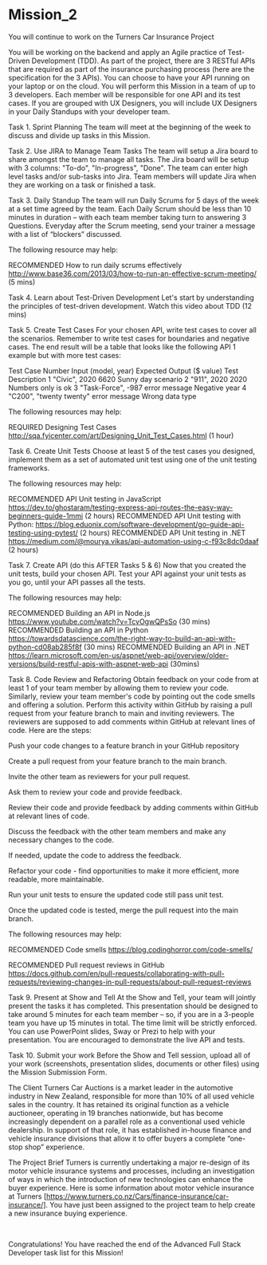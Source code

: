 
# Mission_2

You will continue to work on the Turners Car Insurance Project
 
You will be working on the backend and apply an Agile practice of Test-Driven Development (TDD).  As part of the project, there are 3 RESTful APIs that are required as part of the insurance purchasing process (here are the specification for the 3 APIs).  You can choose to have your API running on your laptop or on the cloud.  You will perform this Mission in a team of up to 3 developers.  Each member will be responsible for one API and its test cases.  If you are grouped with UX Designers, you will include UX Designers in your Daily Standups with your developer team.

Task 1. Sprint Planning
The team will meet at the beginning of the week to discuss and divide up tasks in this Mission.

Task 2. Use JIRA to Manage Team Tasks
The team will setup a Jira board to share amongst the team to manage all tasks.  The Jira board will be setup with 3 columns: "To-do", "In-progress", "Done".  The team can enter high level tasks and/or sub-tasks into Jira.  Team members will update Jira when they are working on a task or finished a task.

Task 3. Daily Standup
The team will run Daily Scrums for 5 days of the week at a set time agreed by the team.  Each Daily Scrum should be less than 10 minutes in duration – with each team member taking turn to answering 3 Questions.  Everyday after the Scrum meeting, send your trainer a message with a list of “blockers” discussed. 

The following resource may help:

RECOMMENDED How to run daily scrums effectively http://www.base36.com/2013/03/how-to-run-an-effective-scrum-meeting/ (5 mins)
 
Task 4. Learn about Test-Driven Development 
Let's start by understanding the principles of test-driven development.  Watch this video about TDD (12 mins)

Task 5. Create Test Cases
For your chosen API, write test cases to cover all the scenarios.  Remember to write test cases for boundaries and negative cases.  The end result will be a table that looks like the following API 1 example but with more test cases:

Test Case Number	Input (model, year)	Expected Output ($ value)	Test Description
1	"Civic", 2020	6620	Sunny day scenario
2	"911", 2020	2020	Numbers only is ok
3	"Task-Force", -987	error message	Negative year
4	"C200", "twenty twenty"	error message	Wrong data type
 

The following resources may help:

​​​​​​​​​​​​​​REQUIRED Designing Test Cases http://sqa.fyicenter.com/art/Designing_Unit_Test_Cases.html (1 hour)
 
Task 6. Create Unit Tests
Choose at least 5 of the test cases you designed, implement them as a set of automated unit test using one of the unit testing frameworks.

The following resources may help:

RECOMMENDED API Unit testing in JavaScript https://dev.to/ghostaram/testing-express-api-routes-the-easy-way-beginners-guide-1mmi (2 hours)
RECOMMENDED API Unit testing with Python: https://blog.eduonix.com/software-development/go-guide-api-testing-using-pytest/ (2 hours)
RECOMMENDED API Unit testing in .NET https://medium.com/@mourya.vikas/api-automation-using-c-f93c8dc0daaf (2 hours)
 
Task 7. Create API (do this AFTER Tasks 5 & 6)
Now that you created the unit tests, build your chosen API.  Test your API against your unit tests as you go, until your API passes all the tests.

The following resources may help:

RECOMMENDED Building an API in Node.js https://www.youtube.com/watch?v=TcvOgwQPsSo (30 mins)
RECOMMENDED Building an API in Python https://towardsdatascience.com/the-right-way-to-build-an-api-with-python-cd08ab285f8f (30 mins)
RECOMMENDED Building an API in .NET https://learn.microsoft.com/en-us/aspnet/web-api/overview/older-versions/build-restful-apis-with-aspnet-web-api (30mins)
 
Task 8. Code Review and Refactoring
Obtain feedback on your code from at least 1 of your team member by allowing them to review your code. Similarly, review your team member's code by pointing out the code smells and offering a solution.  Perform this activity within GitHub by raising a pull request from your feature branch to main and inviting reviewers. The reviewers are supposed to add comments within GitHub at relevant lines of code.  Here are the steps:

Push your code changes to a feature branch in your GitHub repository

Create a pull request from your feature branch to the main branch.

Invite the other team as reviewers for your pull request.

Ask them to review your code and provide feedback.

Review their code and provide feedback by adding comments within GitHub at relevant lines of code.

Discuss the feedback with the other team members and make any necessary changes to the code.

If needed, update the code to address the feedback.   

Refactor your code - find opportunities to make it more efficient, more readable, more maintainable.

Run your unit tests to ensure the updated code still pass unit test.

Once the updated code is tested, merge the pull request into the main branch.

The following resources may help:

​​​​​​​​​​​​​​RECOMMENDED Code smells https://blog.codinghorror.com/code-smells/

RECOMMENDED Pull request reviews in GitHub https://docs.github.com/en/pull-requests/collaborating-with-pull-requests/reviewing-changes-in-pull-requests/about-pull-request-reviews
 
Task 9. Present at Show and Tell
At the Show and Tell, your team will jointly present the tasks it has completed.  This presentation should be designed to take around 5 minutes for each team member – so, if you are in a 3-people team you have up 15 minutes in total.  The time limit will be strictly enforced.  You can use PowerPoint slides, Sway or Prezi to help with your presentation. You are encouraged to demonstrate the live API and tests.
 
Task 10. Submit your work
Before the Show and Tell session, upload all of your work (screenshots, presentation slides, documents or other files) using the Mission Submission Form.

The Client
Turners Car Auctions is a market leader in the automotive industry in New Zealand, responsible for more than 10% of all used vehicle sales in the country. It has retained its original function as a vehicle auctioneer, operating in 19 branches nationwide, but has become increasingly dependent on a parallel role as a conventional used vehicle dealership. In support of that role, it has established in-house finance and vehicle insurance divisions that allow it to offer buyers a complete “one-stop shop” experience.

The Project Brief
Turners is currently undertaking a major re-design of its motor vehicle insurance systems and processes, including an investigation of ways in which the introduction of new technologies can enhance the buyer experience. Here is some information about motor vehicle insurance at Turners [https://www.turners.co.nz/Cars/finance-insurance/car-insurance/].  You have just been assigned to the project team to help create a new insurance buying experience.

​​​​​​​​​​​​​​

 

 

Congratulations!  You have reached the end of the Advanced Full Stack Developer task list for this Mission!
